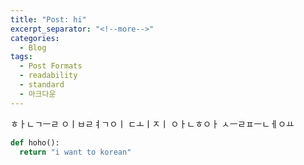 ```yaml
---
title: "Post: hi"
excerpt_separator: "<!--more-->"
categories:
  - Blog
tags:
  - Post Formats
  - readability
  - standard
  - 마크다운
---
```



ㅎㅏㄴㄱㅡㄹ ㅇㅣㅂㄹㅕㄱㅇㅣ ㄷㅗㅣㅈㅣ ㅇㅏㄴㅎㅇㅏ ㅅㅡㄹㅍㅡㄴㅔㅇㅛ

```python
def hoho():
  return "i want to korean"

```
